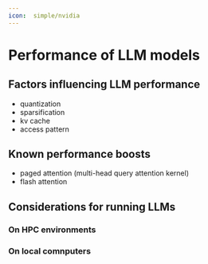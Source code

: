```yaml
---
icon:  simple/nvidia
---
```


# Performance of LLM models

## Factors influencing LLM performance

- quantization
- sparsification
- kv cache
- access pattern

## Known performance boosts

- paged attention (multi-head query attention kernel)
- flash attention


## Considerations for running LLMs

### On HPC environments

### On local comnputers
